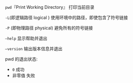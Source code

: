 `pwd`『Print Working Directory』 打印当前目录

`-L`(即逻辑路径 logical ) 使用环境中的路径，即使包含了符号链接

`-P` (即物理路径 physical) 避免所有的符号链接

`–help` 显示帮助并退出

`–version` 输出版本信息并退出

pwd 的退出状态:

- `0` 成功
- 非零值 失败
